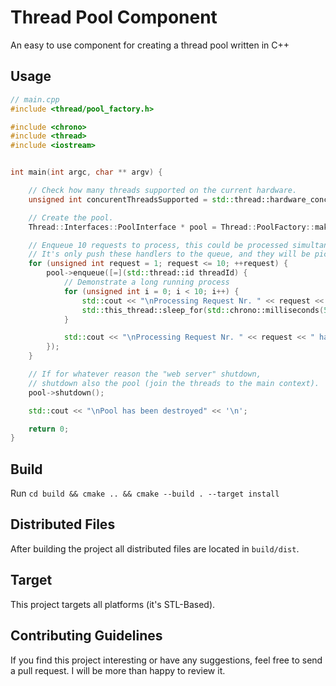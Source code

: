
# Thread Pool Component

An easy to use component for creating a thread pool written in C++

## Usage

```cpp
// main.cpp
#include <thread/pool_factory.h>

#include <chrono>
#include <thread>
#include <iostream>


int main(int argc, char ** argv) {

    // Check how many threads supported on the current hardware.
    unsigned int concurentThreadsSupported = std::thread::hardware_concurrency();

    // Create the pool.
    Thread::Interfaces::PoolInterface * pool = Thread::PoolFactory::make(concurentThreadsSupported);

    // Enqueue 10 requests to process, this could be processed simultaneously.
    // It's only push these handlers to the queue, and they will be picked up by the next available thread.
    for (unsigned int request = 1; request <= 10; ++request) {
        pool->enqueue([=](std::thread::id threadId) {            
            // Demonstrate a long running process
            for (unsigned int i = 0; i < 10; i++) {
                std::cout << "\nProcessing Request Nr. " << request << " by thread id " << threadId << '\n';
                std::this_thread::sleep_for(std::chrono::milliseconds(500));
            }

            std::cout << "\nProcessing Request Nr. " << request << " has finished!" << '\n';
        });
    }

    // If for whatever reason the "web server" shutdown, 
    // shutdown also the pool (join the threads to the main context).
    pool->shutdown();

    std::cout << "\nPool has been destroyed" << '\n';

    return 0;
}
```

## Build

Run `cd build && cmake .. && cmake --build . --target install`

## Distributed Files

After building the project all distributed files are located in `build/dist`.

## Target

This project targets all platforms (it's STL-Based).

## Contributing Guidelines

If you find this project interesting or have any suggestions, feel free to send a pull request. I will be more than happy to review it.
